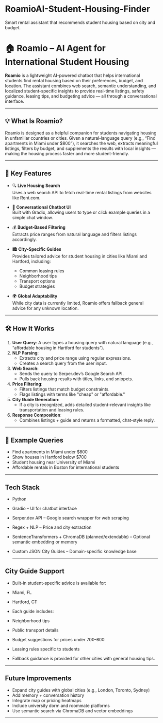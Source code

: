 # RoamioAI-Student-Housing-Finder
Smart rental assistant that recommends student housing based on city and budget.
# 🏠 Roamio – AI Agent for International Student Housing

**Roamio** is a lightweight AI-powered chatbot that helps international students find rental housing based on their preferences, budget, and location. The assistant combines web search, semantic understanding, and localized student-specific insights to provide real-time listings, safety guidance, leasing tips, and budgeting advice — all through a conversational interface.

---

## 💡 What Is Roamio?

Roamio is designed as a helpful companion for students navigating housing in unfamiliar countries or cities. Given a natural-language query (e.g., “Find apartments in Miami under $800”), it searches the web, extracts meaningful listings, filters by budget, and supplements the results with local insights — making the housing process faster and more student-friendly.

---

## 🎯 Key Features

- 🔍 **Live Housing Search**  
  Uses a web search API to fetch real-time rental listings from websites like Rent.com.

- 💬 **Conversational Chatbot UI**  
  Built with Gradio, allowing users to type or click example queries in a simple chat window.

- 💰 **Budget-Based Filtering**  
  Extracts price ranges from natural language and filters listings accordingly.

- 🏙️ **City-Specific Guides**  
  Provides tailored advice for student housing in cities like Miami and Hartford, including:
  - Common leasing rules
  - Neighborhood tips
  - Transport options
  - Budget strategies

- 🌍 **Global Adaptability**  
  While city data is currently limited, Roamio offers fallback general advice for any unknown location.

---

## 🛠️ How It Works

1. **User Query**: A user types a housing query with natural language (e.g., “affordable housing in Hartford for students”).
2. **NLP Parsing**:
   - Extracts city and price range using regular expressions.
   - Creates a search query from the user input.
3. **Web Search**:
   - Sends the query to Serper.dev’s Google Search API.
   - Pulls back housing results with titles, links, and snippets.
4. **Price Filtering**:
   - Filters listings that match budget constraints.
   - Flags listings with terms like "cheap" or "affordable."
5. **City Guide Generation**:
   - If a city is recognized, adds detailed student-relevant insights like transportation and leasing rules.
6. **Response Composition**:
   - Combines listings + guide and returns a formatted, chat-style reply.

---

## 🧪 **Example Queries**

- Find apartments in Miami under $800
- Show houses in Hartford below $700
- Student housing near University of Miami
- Affordable rentals in Boston for international students

---

## **Tech Stack**

- Python
- Gradio – UI for chatbot interface
- Serper.dev API – Google search wrapper for web scraping
- Regex + NLP – Price and city extraction
- SentenceTransformers + ChromaDB (planned/extendable) – Optional semantic embedding or memory
- Custom JSON City Guides – Domain-specific knowledge base

  ---
  
## **City Guide Support**

- Built-in student-specific advice is available for:
- Miami, FL
- Hartford, CT

- Each guide includes:
- Neighborhood tips
- Public transport details
- Budget suggestions for prices under $700–$800
- Leasing rules specific to students

- Fallback guidance is provided for other cities with general housing tips.

---

## **Future Improvements**

- Expand city guides with global cities (e.g., London, Toronto, Sydney)
- Add memory + conversation history
- Integrate map or pricing heatmaps
- Include university dorm and roommate platforms
- Use semantic search via ChromaDB and vector embeddings

---
